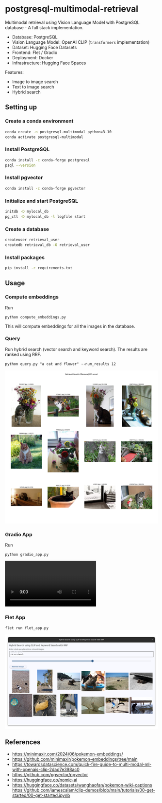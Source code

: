 # postgresql-multimodal-retrieval
Multimodal retrieval using Vision Language Model with PostgreSQL database - A full stack implementation.

+ Database: PostgreSQL
+ Vision Language Model: OpenAI CLIP (`transformers` implementation) 
+ Dataset: Hugging Face Datasets
+ Frontend: Flet / Gradio
+ Deployment: Docker
+ Infrastructure: Hugging Face Spaces

Features:
+ Image to image search
+ Text to image search
+ Hybrid search

## Setting up

### Create a conda environment

```bash
conda create -n postgresql-multimodal python=3.10
conda activate postgresql-multimodal
```
### Install PostgreSQL

```bash
conda install -c conda-forge postgresql
psql --version
```

### Install pgvector

```bash
conda install -c conda-forge pgvector
```

### Initialize and start PostgreSQL

```bash
initdb -D mylocal_db
pg_ctl -D mylocal_db -l logfile start
```

### Create a database

```bash
createuser retrieval_user
createdb retrieval_db -O retrieval_user
```

### Install packages

```bash
pip install -r requirements.txt
```

## Usage

### Compute embeddings
Run 

```
python compute_embeddings.py
```

This will compute embeddings for all the images in the database.

### Query
Run hybrid search (vector search and keyword search). The results are ranked using RRF.

```
python query.py "a cat and flower" --num_results 12
```

![result](images/results.png)

### Gradio App
Run
```
python gradio_app.py
```

<video controls autoplay src="https://github.com/dnth/postgresql-multimodal-retrieval/assets/6821286/7da5f312-fb3c-448b-b890-69e01d7b9562"></video>


### Flet App

```
flet run flet_app.py
```

![alt text](images/flet_app.png)



## References

+ https://minimaxir.com/2024/06/pokemon-embeddings/
+ https://github.com/minimaxir/pokemon-embeddings/tree/main
+ https://towardsdatascience.com/quick-fire-guide-to-multi-modal-ml-with-openais-clip-2dad7e398ac0
+ https://github.com/pgvector/pgvector
+ https://huggingface.co/nomic-ai
+ https://huggingface.co/datasets/wanghaofan/pokemon-wiki-captions
https://github.com/jamescalam/clip-demos/blob/main/tutorials/00-get-started/00-get-started.ipynb
  

